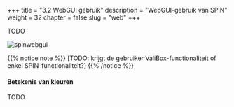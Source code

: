 +++
title = "3.2 WebGUI gebruik"
description = "WebGUI-gebruik van SPIN"
weight = 32
chapter = false
slug = "web"
+++

TODO

![spinwebgui](/images/spin-gui.png?width=40pc&classes=shadow "SPIN webgui")

{{% notice note %}}
[TODO: krijgt de gebruiker ValiBox-functionaliteit of enkel SPIN-functionaliteit?]
{{% /notice %}}

#### Betekenis van kleuren

TODO
